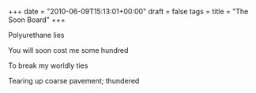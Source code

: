 +++
date = "2010-06-09T15:13:01+00:00"
draft = false
tags = 
title = "The Soon Board"
+++
<p>Polyurethane lies</p>&#13;
<p>You will soon cost me some hundred</p>&#13;
<p>To break my worldly ties</p>&#13;
<p>Tearing up coarse pavement; thundered</p>&#13;
 